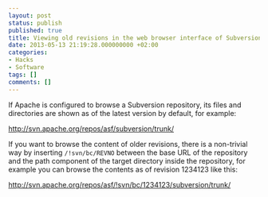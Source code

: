 ```yaml
---
layout: post
status: publish
published: true
title: Viewing old revisions in the web browser interface of Subversion
date: 2013-05-13 21:19:28.000000000 +02:00
categories:
- Hacks
- Software
tags: []
comments: []
---
```

If Apache is configured to browse a Subversion repository, its files and directories are shown as of the latest version by default, for example:

<a href="http://svn.apache.org/repos/asf/subversion/trunk/">http://svn.apache.org/repos/asf/subversion/trunk/</a>

If you want to browse the content of older revisions, there is a non-trivial way by inserting `/!svn/bc/REVNO` between the base URL of the repository and the path component of the target directory inside the repository, for example you can browse the contents as of revision 1234123 like this:

<a href="http://svn.apache.org/repos/asf/!svn/bc/1234123/subversion/trunk/">http://svn.apache.org/repos/asf/!svn/bc/1234123/subversion/trunk/</a>
